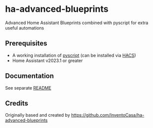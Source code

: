 # ha-advanced-blueprints

Advanced Home Assistant Blueprints combined with pyscript for extra useful automations

## Prerequisites

- A working installation of [pyscript](https://github.com/custom-components/pyscript) (can be installed via [HACS](https://hacs.xyz/))
- Home Assistant v2023.1 or greater

## Documentation

See separate [README](PV_Excess_Control/README.md)

## Credits

Originally based and created by https://github.com/InventoCasa/ha-advanced-blueprints
